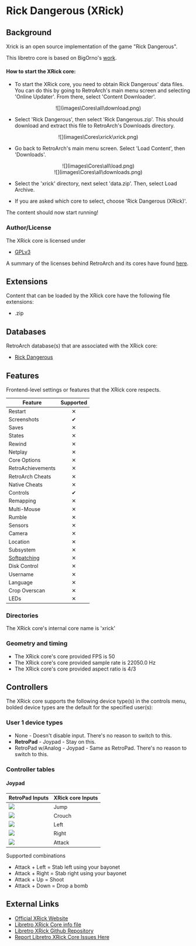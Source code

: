 # Rick Dangerous (XRick)

## Background

Xrick is an open source implementation of the game "Rick Dangerous".

This libretro core is based on BigOrno's [work](http://www.bigorno.net/xrick/).

#### How to start the XRick core:

- To start the XRick core, you need to obtain Rick Dangerous' data files. You can do this by going to RetroArch's main menu screen and selecting 'Online Updater'. From there, select 'Content Downloader'.

<center> ![](images\Cores\all\download.png) </center>

- Select 'Rick Dangerous', then select 'Rick Dangerous.zip'. This should download and extract this file to RetroArch's Downloads directory.

<center> ![](images\Cores\xrick\xrick.png) </center>

- Go back to RetroArch's main menu screen. Select 'Load Content', then 'Downloads'.

<center> ![](images\Cores\all\load.png) </center>

<center> ![](images\Cores\all\downloads.png) </center>

- Select the 'xrick' directory, next select 'data.zip'. Then, select Load Archive.

- If you are asked which core to select, choose 'Rick Dangerous (XRick)'.

The content should now start running!

### Author/License

The XRick core is licensed under

- [GPLv3](https://github.com/libretro/xrick-libretro/blob/master/README)

A summary of the licenses behind RetroArch and its cores have found [here](https://docs.libretro.com/tech/licenses/).

## Extensions

Content that can be loaded by the XRick core have the following file extensions:

- .zip

## Databases

RetroArch database(s) that are associated with the XRick core:

- [Rick Dangerous](https://github.com/libretro/libretro-database/blob/master/rdb/Rick%20Dangerous.rdb)

## Features

Frontend-level settings or features that the XRick core respects.

| Feature           | Supported |
|-------------------|:---------:|
| Restart           | ✕         |
| Screenshots       | ✔         |
| Saves             | ✕         |
| States            | ✕         |
| Rewind            | ✕         |
| Netplay           | ✕         |
| Core Options      | ✕         |
| RetroAchievements | ✕         |
| RetroArch Cheats  | ✕         |
| Native Cheats     | ✕         |
| Controls          | ✔         |
| Remapping         | ✕         |
| Multi-Mouse       | ✕         |
| Rumble            | ✕         |
| Sensors           | ✕         |
| Camera            | ✕         |
| Location          | ✕         |
| Subsystem         | ✕         |
| [Softpatching](https://docs.libretro.com/guides/softpatching/) | ✕         |
| Disk Control      | ✕         |
| Username          | ✕         |
| Language          | ✕         |
| Crop Overscan     | ✕         |
| LEDs              | ✕         |

### Directories

The XRick core's internal core name is 'xrick'

### Geometry and timing

- The XRick core's core provided FPS is 50
- The XRick core's core provided sample rate is 22050.0 Hz
- The XRick core's core provided aspect ratio is 4/3

## Controllers

The XRick core supports the following device type(s) in the controls menu, bolded device types are the default for the specified user(s):

### User 1 device types

- None - Doesn't disable input. There's no reason to switch to this.
- **RetroPad** - Joypad - Stay on this.
- RetroPad w/Analog - Joypad - Same as RetroPad. There's no reason to switch to this.

### Controller tables

#### Joypad

| RetroPad Inputs                           | XRick core Inputs |
|-------------------------------------------|-------------------|
| ![](images/RetroPad/Retro_Dpad_Up.png)    | Jump              |
| ![](images/RetroPad/Retro_Dpad_Down.png)  | Crouch            |
| ![](images/RetroPad/Retro_Dpad_Left.png)  | Left              |
| ![](images/RetroPad/Retro_Dpad_Right.png) | Right             |
| ![](images/RetroPad/Retro_A_Round.png)    | Attack            |

Supported combinations

- Attack + Left = Stab left using your bayonet
- Attack + Right = Stab right using your bayonet
- Attack + Up = Shoot
- Attack + Down = Drop a bomb

## External Links

- [Official XRick Website](http://www.bigorno.net/xrick/)
- [Libretro XRick Core info file](https://github.com/libretro/libretro-super/blob/master/dist/info/xrick_libretro.info)
- [Libretro XRick Github Repository](https://github.com/libretro/xrick-libretro)
- [Report Libretro XRick Core Issues Here](https://github.com/libretro/libretro-meta/issues)